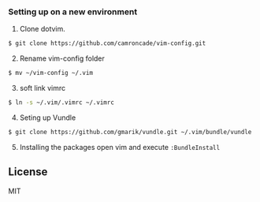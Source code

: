 ### Setting up on a new environment

1) Clone dotvim.
```sh
$ git clone https://github.com/camroncade/vim-config.git
```

2) Rename vim-config folder
```sh
$ mv ~/vim-config ~/.vim
```

3) soft link vimrc
```sh   
$ ln -s ~/.vim/.vimrc ~/.vimrc
```
4) Seting up Vundle
```sh   
$ git clone https://github.com/gmarik/vundle.git ~/.vim/bundle/vundle
```

5) Installing the packages
open vim and execute `:BundleInstall`

License
----

MIT
